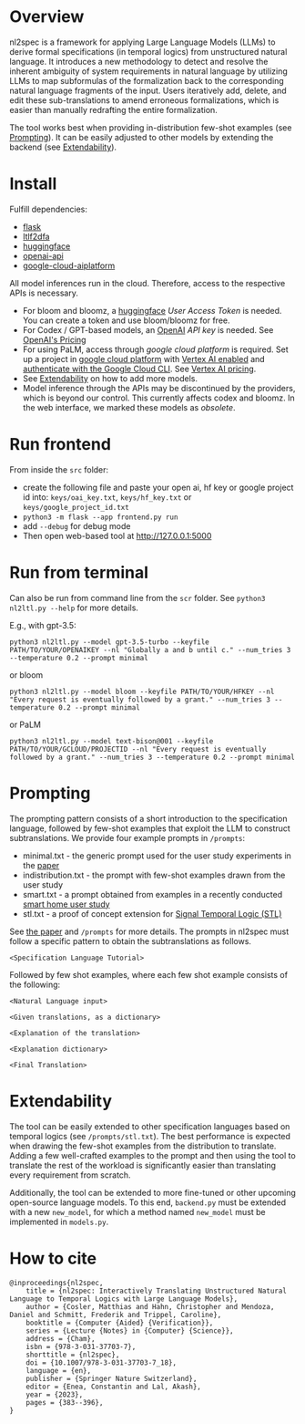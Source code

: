 # Overview

nl2spec is a framework for applying Large Language Models (LLMs) to derive formal specifications (in temporal logics) from unstructured natural language. It introduces a new methodology to detect and resolve the inherent ambiguity of system requirements in natural language by utilizing LLMs to map subformulas of the formalization back to the corresponding natural language fragments of the input. Users iteratively add, delete, and edit these sub-translations to amend erroneous formalizations, which is easier than manually redrafting the entire formalization.

The tool works best when providing in-distribution few-shot examples (see [Prompting](#prompting)). It can be easily adjusted to other models by extending the backend (see [Extendability](#extendability)).

# Install

Fulfill dependencies:
- [flask](https://flask.palletsprojects.com/en/2.2.x/)
- [ltlf2dfa](https://github.com/whitemech/LTLf2DFA)
- [huggingface](https://huggingface.co/)
- [openai-api](https://openai.com/blog/openai-api)
- [google-cloud-aiplatform](https://cloud.google.com/python/docs/reference/aiplatform/latest/index.html)

All model inferences run in the cloud. Therefore, access to the respective APIs is necessary.
 - For bloom and bloomz, a [huggingface](huggingface.co) *User Access Token* is needed. You can create a token and use bloom/bloomz for free.
 - For Codex / GPT-based models, an [OpenAI](openai.com) *API key* is needed. See [OpenAI's Pricing](https://openai.com/pricing)
 - For using PaLM, access through *google cloud platform* is required. Set up a project in [google cloud platform](https://console.cloud.google.com/) with [Vertex AI enabled](https://console.cloud.google.com/vertex-ai) and [authenticate with the Google Cloud CLI](https://cloud.google.com/cli). See [Vertex AI pricing](https://cloud.google.com/vertex-ai/pricing).
 - See [Extendability](#extendability) on how to add more models.
 - Model inference through the APIs may be discontinued by the providers, which is beyond our control. This currently affects codex and bloomz. In the web interface, we marked these models as *obsolete*.


# Run frontend

From inside the ```src``` folder:
- create the following file and paste your open ai, hf key or google project id into: ```keys/oai_key.txt```, ```keys/hf_key.txt``` or ```keys/google_project_id.txt```
- ```python3 -m flask --app frontend.py run```
- add ```--debug``` for debug mode
- Then open web-based tool at http://127.0.0.1:5000

# Run from terminal

Can also be run from command line from the ```scr``` folder. See ```python3 nl2ltl.py --help``` for more details.

E.g., with gpt-3.5:

```python3 nl2ltl.py --model gpt-3.5-turbo --keyfile PATH/TO/YOUR/OPENAIKEY --nl "Globally a and b until c." --num_tries 3 --temperature 0.2 --prompt minimal```

or bloom

```python3 nl2ltl.py --model bloom --keyfile PATH/TO/YOUR/HFKEY --nl "Every request is eventually followed by a grant." --num_tries 3 --temperature 0.2 --prompt minimal```

or PaLM

```python3 nl2ltl.py --model text-bison@001 --keyfile PATH/TO/YOUR/GCLOUD/PROJECTID --nl "Every request is eventually followed by a grant." --num_tries 3 --temperature 0.2 --prompt minimal```

# Prompting

The prompting pattern consists of a short introduction to the specification language, followed by few-shot examples that exploit the LLM to construct subtranslations.
We provide four example prompts in ```/prompts```:
- minimal.txt - the generic prompt used for the user study experiments in the [paper]()
- indistribution.txt - the prompt with few-shot examples drawn from the user study
- smart.txt - a prompt obtained from examples in a recently conducted [smart home user study]()
- stl.txt - a proof of concept extension for [Signal Temporal Logic (STL)]()

See [the paper]() and ```/prompts``` for more details.
The prompts in nl2spec must follow a specific pattern to obtain the subtranslations as follows.

```<Specification Language Tutorial>```

Followed by few shot examples, where each few shot example consists of the following:

```<Natural Language input>```

```<Given translations, as a dictionary>```

```<Explanation of the translation>```

```<Explanation dictionary>```

```<Final Translation>```

# Extendability

The tool can be easily extended to other specification languages based on temporal logics (see ```/prompts/stl.txt```). The best performance is expected when drawing the few-shot examples from the distribution to translate. Adding a few well-crafted examples to the prompt and then using the tool to translate the rest of the workload is significantly easier than translating every requirement from scratch.

Additionally, the tool can be extended to more fine-tuned or other upcoming open-source language models. To this end, ```backend.py``` must be extended with a new ```new_model```, for which a method named ```new_model``` must be implemented in ```models.py```.

# How to cite

```
@inproceedings{nl2spec,
	title = {nl2spec: Interactively Translating Unstructured Natural Language to Temporal Logics with Large Language Models},
	author = {Cosler, Matthias and Hahn, Christopher and Mendoza, Daniel and Schmitt, Frederik and Trippel, Caroline},
	booktitle = {Computer {Aided} {Verification}},
	series = {Lecture {Notes} in {Computer} {Science}},
	address = {Cham},
	isbn = {978-3-031-37703-7},
	shorttitle = {nl2spec},
	doi = {10.1007/978-3-031-37703-7_18},
	language = {en},
	publisher = {Springer Nature Switzerland},
	editor = {Enea, Constantin and Lal, Akash},
	year = {2023},
	pages = {383--396},
}
```
